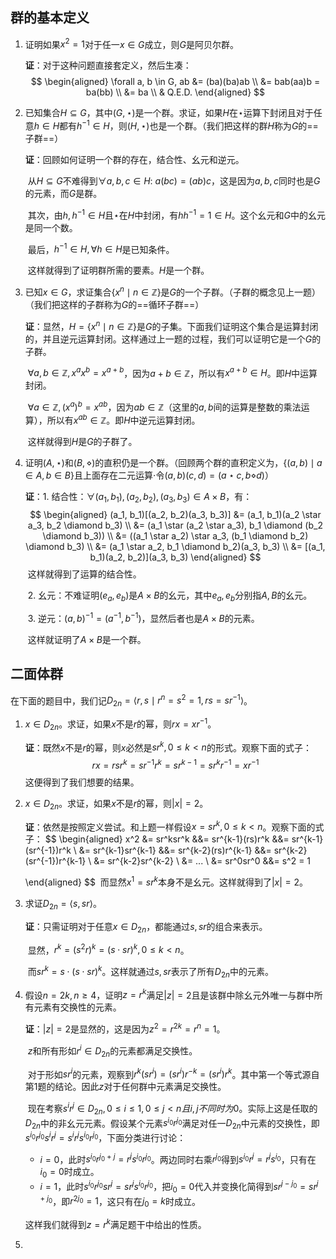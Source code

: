## 群的基本定义

1. 证明如果$x^2 = 1$对于任一$x \in G$成立，则$G$是阿贝尔群。

   **证**：对于这种问题直接套定义，然后生凑：
   $$
   \begin{aligned}
   \forall a, b \in G, ab &= (ba)(ba)ab \\ &= bab(aa)b = ba(bb) \\ &= ba \\ & Q.E.D.
   \end{aligned}
   $$
   
2. 已知集合$H \subseteq G$，其中$(G, \star)$是一个群。求证，如果$H$在$\star$运算下封闭且对于任意$h \in H$都有$h^{-1} \in H$，则$(H, \star)$也是一个群。（我们把这样的群$H$称为$G$的==子群==）

   **证**：回顾如何证明一个群的存在，结合性、幺元和逆元。

   ​		从$H \subseteq G$不难得到$\forall a, b, c \in H: \ a(bc) = (ab) c$，这是因为$a, b, c$同时也是$G$的元素，而$G$是群。

   ​		其次，由$h, h^{-1} \in H$且$\star$在$H$中封闭，有$hh^{-1} = 1 \in H$。这个幺元和$G$中的幺元是同一个数。

   ​		最后，$h^{-1} \in H, \forall h \in H$是已知条件。

   ​		这样就得到了证明群所需的要素。$H$是一个群。

3. 已知$x \in G$，求证集合$\{x^n \mid n \in \mathbb{Z}\}$是$G$的一个子群。（子群的概念见上一题）（我们把这样的子群称为$G$的==循环子群==）

   **证**：显然，$H = \{x^n \mid n \in \mathbb{Z}\}$是$G$的子集。下面我们证明这个集合是运算封闭的，并且逆元运算封闭。这样通过上一题的过程，我们可以证明它是一个$G$的子群。

   ​		$\forall a, b \in \mathbb{Z}, x^a x^b = x^{a+b}$，因为$a + b \in \mathbb{Z}$，所以有$x^{a+b} \in H$。即$H$中运算封闭。

   ​		$\forall a \in \mathbb{Z}, (x^a)^b = x^{ab}$，因为$ab \in \mathbb{Z}$（这里的$a, b$间的运算是整数的乘法运算），所以有$x^{ab} \in \mathbb{Z}$。即$H$中逆元运算封闭。

   ​		这样就得到$H$是$G$的子群了。

4. 证明$(A, \star)$和$(B, \diamond)$的直积仍是一个群。（回顾两个群的直积定义为，$\{(a, b) \mid a \in A, b \in B\}$且上面存在二元运算$\cdot$令$(a, b)(c, d) = (a \star c, b \diamond d)$）

   **证**：1. 结合性：$\forall (a_1, b_1), (a_2, b_2), (a_3, b_3) \in A \times B$，有：
   $$
   \begin{aligned}
   (a_1, b_1)[(a_2, b_2)(a_3, b_3)] 
   &= (a_1, b_1)(a_2 \star a_3, b_2 \diamond b_3) \\
   &= (a_1 \star (a_2 \star a_3), b_1 \diamond (b_2 \diamond b_3)) \\
   &= ((a_1 \star a_2) \star a_3, (b_1 \diamond b_2) \diamond b_3) \\
   &= (a_1 \star a_2, b_1 \diamond b_2)(a_3, b_3) \\
   &= [(a_1, b_1)(a_2, b_2)](a_3, b_3)
   \end{aligned}
   $$
   ​		这样就得到了运算的结合性。

   ​		2. 幺元：不难证明$(e_a, e_b)$是$A \times B$的幺元，其中$e_a, e_b$分别指$A, B$的幺元。

   ​		3. 逆元：$(a, b)^{-1} = (a^{-1}, b^{-1})$，显然后者也是$A \times B$的元素。

   ​		这样就证明了$A \times B$是一个群。



## 二面体群

在下面的题目中，我们记$D_{2n} = \langle r, s \mid r^n = s^2 = 1, rs = sr^{-1} \rangle$。

1. $x \in D_{2n}$。求证，如果$x$不是$r$的幂，则$rx = xr^{-1}$。

   **证**：既然$x$不是$r$的幂，则$x$必然是$sr^k, 0 \le k \lt n$的形式。观察下面的式子：
   $$
   rx = rsr^k = sr^{-1}r^k = sr^{k-1} = sr^kr^{-1} = xr^{-1}
   $$
   ​		这便得到了我们想要的结果。

2. $x \in D_{2n}$。求证，如果$x$不是$r$的幂，则$|x| = 2$。

   **证**：依然是按照定义尝试。和上题一样假设$x = sr^k, 0 \le k \lt n$。观察下面的式子：
   $$
   \begin{aligned}
   x^2 
   &= sr^ksr^k &&= sr^{k-1}(rs)r^k &&= sr^{k-1}(sr^{-1})r^k \\
   &= sr^{k-1}sr^{k-1} &&= sr^{k-2}(rs)r^{k-1} &&= sr^{k-2}(sr^{-1})r^{k-1} \\
   &= sr^{k-2}sr^{k-2} \\
   &= ... \\
   &= sr^0sr^0 &&= s^2 = 1
   
   \end{aligned}
   $$
   ​		而显然$x^1 = sr^k$本身不是幺元。这样就得到了$|x| = 2$。

3. 求证$D_{2n} = \langle s, sr \rangle$。

   **证**：只需证明对于任意$x \in D_{2n}$，都能通过$s, sr$的组合来表示。

   ​		显然，$r^k = (s^2r)^k = (s \cdot sr)^k, 0 \le k \lt n$。

   ​		而$sr^k = s \cdot (s \cdot sr)^k$。这样就通过$s, sr$表示了所有$D_{2n}$中的元素。

4. 假设$n = 2k, n \ge 4$，证明$z = r^k$满足$|z| = 2$且是该群中除幺元外唯一与群中所有元素有交换性的元素。

   **证**：$|z| = 2$是显然的，这是因为$z^2 = r^{2k} = r^n = 1$。

   ​		$z$和所有形如$r^i \in D_{2n}$的元素都满足交换性。

   ​		对于形如$sr^i$的元素，观察到$r^k(sr^i) = (sr^i)r^{-k} = (sr^i)r^k$。其中第一个等式源自第1题的结论。因此$z$对于任何群中元素满足交换性。

   ​		现在考察$s^ir^j \in D_{2n}, 0 \le i \le 1, 0 \le j \lt n且i, j不同时为0$。实际上这是任取的$D_{2n}$中的非幺元元素。假设某个元素$s^{i_0}r^{j_0}$满足对任一$D_{2n}$中元素的交换性，即$s^{i_0}r^{j_0}s^ir^j = s^ir^js^{i_0}r^{j_0}$，下面分类进行讨论：

   - $i = 0$，此时$s^{i_0}r^{j_0 + j} = r^js^{i_0}r^{j_0}$。两边同时右乘$r^{j_0}$得到$s^{i_0}r^j = r^js^{i_0}$，只有在$i_0 = 0$时成立。
   - $i = 1$，此时$s^{i_0}r^{j_0}sr^j = sr^js^{i_0}r^{j_0}$，把$i_0 = 0$代入并变换化简得到$sr^{j - j_0} = sr^{j + j_0}$，即$r^{2j_0} = 1$，这只有在$j_0 = k$时成立。

   这样我们就得到$z = r^k$满足题干中给出的性质。

5. 